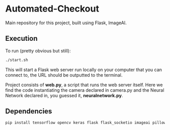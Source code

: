 # Automated-Checkout
Main repository for this project, built using Flask, ImageAI.

## Execution
To run (pretty obvious but still):
```bash
./start.sh
```
This will start a Flask web server run locally on your computer that you can connect to, the URL should be outputted to the terminal.

Project consists of **web.py**, a script that runs the web server itself. Here we find the code instantiating the camera declared in camera.py and the Neural Network declared in, you guessed it, **neuralnetwork.py**. 

## Dependencies
```bash
pip install tensorflow opencv keras flask flask_socketio imageai pillow
```
